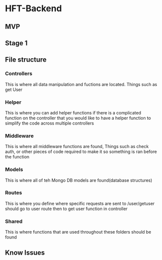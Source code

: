 # HFT-Backend

## MVP

## Stage 1

## File structure

### Controllers

This is where all data manipulation and fuctions are located. Things such as get User

### Helper

This is where you can add helper functions if there is a complicated function on the controller that you would like to have a helper function to simplify the code across multiple controllers

### Middleware

This is where all middleware functions are found, Things such as check auth, or other pieces of code required to make it so something is ran before the function

### Models

This is where all of teh Mongo DB models are found(database structures)

### Routes

This is where you define where specific requests are sent to /user/getuser should go to user route then to get user function in controller

### Shared

This is where functions that are used throughout these folders should be found

## Know Issues

